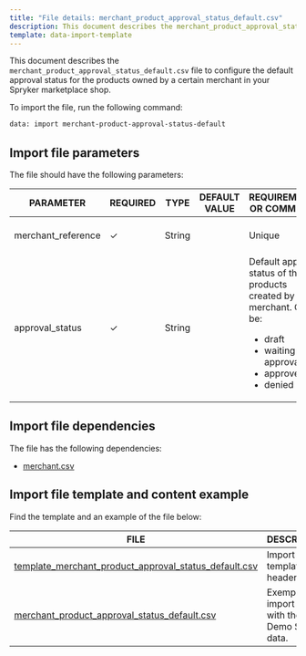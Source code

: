 ```yaml
---
title: "File details: merchant_product_approval_status_default.csv"
description: This document describes the merchant_product_approval_status_default.csv file to configure the default approval status for the products owned by a certain merchant in your Spryker marketplace shop.
template: data-import-template
---
```


This document describes the `merchant_product_approval_status_default.csv` file to configure the default approval status for the products owned by a certain merchant in your Spryker marketplace shop.

To import the file, run the following command:
```bash
data: import merchant-product-approval-status-default
```

## Import file parameters

The file should have the following parameters:

| PARAMETER | REQUIRED | TYPE | DEFAULT VALUE | REQUIREMENTS OR COMMENTS | DESCRIPTION |
|---|---|---|---|---|---|
| merchant_reference | &check; | String |  | Unique | Identifier of the merchant in the system. |
| approval_status | &check;  |  String |   | Default approval status of the products created by the merchant. Can be: <ul><li>draft</li><li>waiting for approval</li><li>approved</li><li>denied</li></ul> |  

## Import file dependencies

The file has the following dependencies:

- [merchant.csv](/docs/marketplace/dev/data-import/{{site.version}}/file-details-merchant.csv.html)

## Import file template and content example

Find the template and an example of the file below:

| FILE | DESCRIPTION |
|---|---|
| [template_merchant_product_approval_status_default.csv](https://spryker.s3.eu-central-1.amazonaws.com/docs/Marketplace/dev+guides/Data+import/File+details%3A+merchant_product_approval_status_default.csv/template_merchant_product_approval_status_default.csv) | Import file template with headers only. |
| [merchant_product_approval_status_default.csv](https://spryker.s3.eu-central-1.amazonaws.com/docs/Marketplace/dev+guides/Data+import/File+details%3A+merchant_product_approval_status_default.csv/merchant_product_approval_status_default.csv) | Exemplary import file with the Demo Shop data. |
